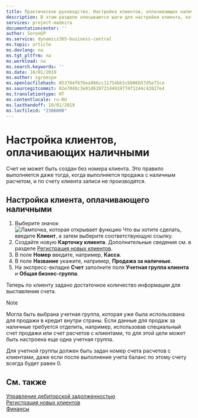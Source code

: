 ```yaml
---
title: Практическое руководство. Настройка клиентов, оплачивающих наличными | Документация Майкрософт
description: В этом разделе описываются шаги для настройки клиента, который осуществляет оплату наличными.
services: project-madeira
documentationcenter: ''
author: SorenGP
ms.service: dynamics365-business-central
ms.topic: article
ms.devlang: na
ms.tgt_pltfrm: na
ms.workload: na
ms.search.keywords: ''
ms.date: 10/01/2019
ms.author: sgroespe
ms.openlocfilehash: 853784f676ea986cc11754bb5cb006b57d5e72ce
ms.sourcegitcommit: 02e704bc3e01d62072144919774f1244c42827e4
ms.translationtype: HT
ms.contentlocale: ru-RU
ms.lasthandoff: 10/01/2019
ms.locfileid: "2306008"
---
```

# <a name="set-up-cash-customers"></a>Настройка клиентов, оплачивающих наличными
Счет не может быть создан без номера клиента. Это правило выполняется даже тогда, когда выполняется продажа с наличным расчетом, и по счету клиента записи не производятся.  

## <a name="to-set-up-a-cash-customer"></a>Настройка клиента, оплачивающего наличными  
1.  Выберите значок ![Лампочка, которая открывает функцию Что вы хотите сделать](media/ui-search/search_small.png "Что вы хотите сделать"), введите **Клиент**, а затем выберите соответствующую ссылку.  
2.  Создайте новую **Карточку клиента**. Дополнительные сведения см. в разделе [Регистрация новых клиентов](sales-how-register-new-customers.md).
3.  В поле **Номер** введите, например, **Касса**.  
4.  В поле **Название** укажите, например, **Продажа за наличные**.  
5.  На экспресс-вкладке **Счет** заполните поля **Учетная группа клиента** и **Общая бизнес-группа**.  

 Теперь по клиенту задано достаточное количество информации для выставления счета.  

> [!NOTE]  
>  Могла быть выбрана учетная группа, которая уже была использована для продажи в кредит внутри страны. Если данные для продаж за наличные требуется отделить, например, использовав специальный счет продажи или счет расчетов с клиентами, то для этой цели может быть настроена еще одна учетная группа.  
>   
>  Для учетной группы должен быть задан номер счета расчетов с клиентами, даже если после выполнения учета баланс по этому счету всегда будет равен 0.  

## <a name="see-also"></a>См. также
[Управление дебиторской задолженностью](receivables-manage-receivables.md)  
[Регистрация новых клиентов](sales-how-register-new-customers.md)    
[Финансы](finance.md)  

